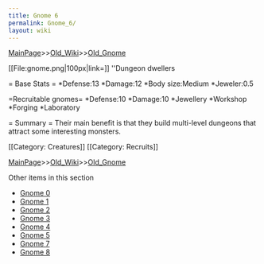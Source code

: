 ```yaml
---
title: Gnome 6
permalink: Gnome_6/
layout: wiki
---
```


[MainPage](/keeperrl_wiki/ "wikilink")>>[Old_Wiki](/keeperrl_wiki/Old_Wiki "wikilink")>>[Old_Gnome](/keeperrl_wiki/Old_Gnome "wikilink")

[[File:gnome.png|100px|link=]] ''Dungeon dwellers

= Base Stats =
*Defense:13
*Damage:12
*Body size:Medium
*Jeweler:0.5

=Recruitable gnomes=
*Defense:10
*Damage:10
*Jewellery
*Workshop
*Forging
*Laboratory

= Summary =
Their main benefit is that they build multi-level dungeons that attract some interesting monsters.

[[Category: Creatures]]
[[Category: Recruits]]

[MainPage](/keeperrl_wiki/ "wikilink")>>[Old_Wiki](/keeperrl_wiki/Old_Wiki "wikilink")>>[Old_Gnome](/keeperrl_wiki/Old_Gnome "wikilink")

Other items in this section
-    [Gnome 0](/keeperrl_wiki/Gnome_0 "wikilink")
-    [Gnome 1](/keeperrl_wiki/Gnome_1 "wikilink")
-    [Gnome 2](/keeperrl_wiki/Gnome_2 "wikilink")
-    [Gnome 3](/keeperrl_wiki/Gnome_3 "wikilink")
-    [Gnome 4](/keeperrl_wiki/Gnome_4 "wikilink")
-    [Gnome 5](/keeperrl_wiki/Gnome_5 "wikilink")
-    [Gnome 7](/keeperrl_wiki/Gnome_7 "wikilink")
-    [Gnome 8](/keeperrl_wiki/Gnome_8 "wikilink")
